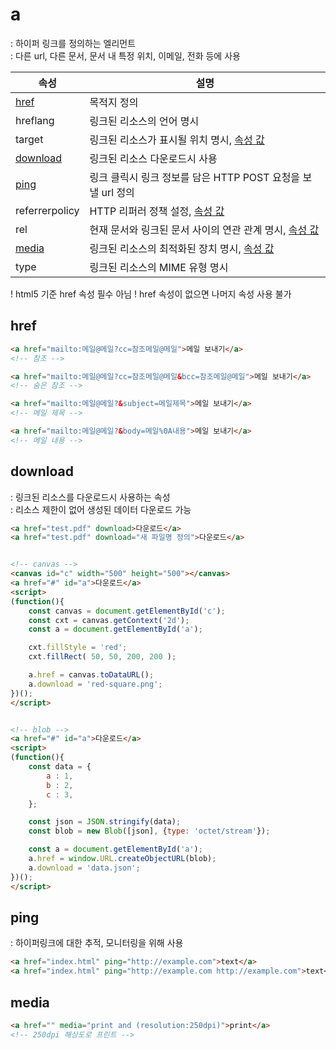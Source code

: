 # a
: 하이퍼 링크를 정의하는 엘리먼트   
: 다른 url, 다른 문서, 문서 내 특정 위치, 이메일, 전화 등에 사용  


속성 | 설명
---|---
[href](#href) | 목적지 정의
hreflang | 링크된 리소스의 언어 명시
target   | 링크된 리소스가 표시될 위치 명시, [속성 값](../html-attribute.md#target-attributes)
[download](#download) | 링크된 리소스 다운로드시 사용
[ping](#ping) | 링크 클릭시 링크 정보를 담은 HTTP POST 요청을 보낼 url 정의
referrerpolicy | HTTP 리퍼러 정책 설정, [속성 값](../html-attribute.md#referrer-attributes)
rel      | 현재 문서와 링크된 문서 사이의 연관 관계 명시, [속성 값](../html-attribute.md#rel-attributes)
[media](#media)| 링크된 리소스의 최적화된 장치 명시, [속성 값](../html-attribute.md#media-attributes)
type     | 링크된 리소스의 MIME 유형 명시

! html5 기준 href 속성 필수 아님
! href 속성이 없으면 나머지 속성 사용 불가



## href

```html
<a href="mailto:메일@메일?cc=참조메일@메일">메일 보내기</a>
<!-- 참조 -->

<a href="mailto:메일@메일?cc=참조메일@메일&bcc=참조메일@메일">메일 보내기</a>
<!-- 숨은 참조 -->

<a href="mailto:메일@메일?&subject=메일제목">메일 보내기</a>
<!-- 메일 제목 -->

<a href="mailto:메일@메일?&body=메일%0A내용">메일 보내기</a>
<!-- 메일 내용 -->
```



## download
: 링크된 리소스를 다운로드시 사용하는 속성    
: 리소스 제한이 없어 생성된 데이터 다운로드 가능  


```html
<a href="test.pdf" download>다운로드</a>
<a href="test.pdf" download="새 파일명 정의">다운로드</a>


<!-- canvas -->
<canvas id="c" width="500" height="500"></canvas>
<a href="#" id="a">다운로드</a>
<script>
(function(){
    const canvas = document.getElementById('c');
    const cxt = canvas.getContext('2d');
    const a = document.getElementById('a');

    cxt.fillStyle = 'red';
    cxt.fillRect( 50, 50, 200, 200 );

    a.href = canvas.toDataURL();
    a.download = 'red-square.png';
})();
</script>


<!-- blob -->
<a href="#" id="a">다운로드</a>
<script>
(function(){
    const data = {
        a : 1,
        b : 2,
        c : 3,
    };

    const json = JSON.stringify(data);
    const blob = new Blob([json], {type: 'octet/stream'});

    const a = document.getElementById('a');
    a.href = window.URL.createObjectURL(blob);
    a.download = 'data.json';
})();
</script>
```



## ping
: 하이퍼링크에 대한 추적, 모니터링을 위해 사용

```html
<a href="index.html" ping="http://example.com">text</a>
<a href="index.html" ping="http://example.com http://example.com">text</a>
```



## media

```html
<a href="" media="print and (resolution:250dpi)">print</a>
<!-- 250dpi 해상도로 프린트 -->
```
